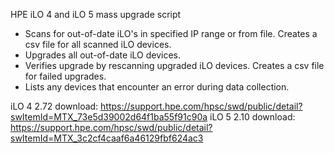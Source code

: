 HPE iLO 4 and iLO 5 mass upgrade script
- Scans for out-of-date iLO's in specified IP range or from file. Creates a csv file for all scanned iLO devices.
- Upgrades all out-of-date iLO devices.
- Verifies upgrade by rescanning upgraded iLO devices. Creates a csv file for failed upgrades.
- Lists any devices that encounter an error during data collection.

iLO 4 2.72 download: https://support.hpe.com/hpsc/swd/public/detail?swItemId=MTX_73e5d39002d64f1ba55f91c90a
iLO 5 2.10 download: https://support.hpe.com/hpsc/swd/public/detail?swItemId=MTX_3c2cf4caaf6a46129fbf624ac3
